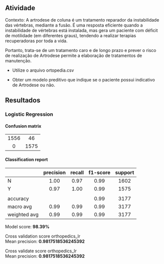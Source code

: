 ## Atividade

Contexto: A artrodese de coluna é um tratamento reparador da instabilidade das vértebras, mediante a fusão. É uma resposta eficiente quando a instabilidade de vértebras está instalada, mas gera um paciente com déficit de motilidade (em diferentes graus), tendendo a realizar terapias recuperadoras por toda a vida.

Portanto, trata-se de um tratamento caro e de longo prazo e prever o risco de realização de Artrodese permite a elaboração de tratamentos de manutenção.

- Utilize o arquivo ortopedia.csv

- Obter um modelo preditivo que indique se o paciente possui indicativo de Artrodese ou não.

## Resultados

### Logistic Regression

#### Confusion matrix
|  |  |
| :---: | :---: |
| 1556 | 46 |
| 0 | 1575 |

#### Classification report
|  | precision | recall | f1-score | support |
| :--- | :---: | :---: | :---: | :---: |
| N | 1.00 | 0.97 | 0.99 | 1602 |
| Y |  0.97 | 1.00 | 0.99 | 1575 |
|  |
| accuracy |  |  | 0.99 | 3177 |
| macro avg | 0.99 | 0.99 | 0.99 | 3177 |
| weighted avg | 0.99 | 0.99 | 0.99 | 3177 |

Model score: **98.39%**

Cross validation score orthopedics_lr  
Mean precision: **0.9817518536245392**

Cross validate score orthopedics_lr  
Mean precision: **0.9817518536245392**